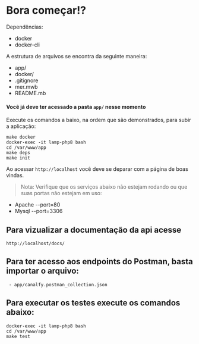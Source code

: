 # Bora começar!?

Dependências: 
- docker
- docker-cli

A estrutura de arquivos se encontra da seguinte maneira:

- app/
- docker/
- .gitignore
- mer.mwb
- README.mb

#### Você já deve ter acessado a pasta `app/` nesse momento

Execute os comandos a baixo, na ordem que são demonstrados, para subir a aplicação:
```code
make docker
docker-exec -it lamp-php8 bash
cd /var/www/app
make deps
make init 
```
Ao acessar `http://localhost` você deve se deparar com a página de boas vindas.

> Nota: Verifique que os serviços abaixo não estejam rodando ou que suas portas não estejam em uso:
- Apache --port=80
- Mysql --port=3306

## Para vizualizar a documentação da api acesse
`http://localhost/docs/`

## Para ter acesso aos endpoints do Postman, basta importar o arquivo:
` - app/canalfy.postman_collection.json`

## Para executar os testes execute os comandos abaixo:

```code
docker-exec -it lamp-php8 bash
cd /var/www/app
make test
```